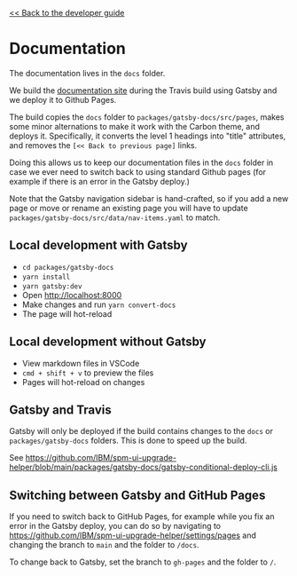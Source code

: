 [<< Back to the developer guide](developer_guide)

# Documentation

The documentation lives in the `docs` folder.

We build the [documentation site](https://ibm.github.io/spm-ui-upgrade-helper/) during the Travis build using Gatsby and we deploy it to Github Pages.

The build copies the `docs` folder to `packages/gatsby-docs/src/pages`, makes some minor alternations to make it work with the Carbon theme, and deploys it. Specifically, it converts the level 1 headings into "title" attributes, and removes the `[<< Back to previous page]` links.

Doing this allows us to keep our documentation files in the `docs` folder in case we ever need to switch back to using standard Github pages (for example if there is an error in the Gatsby deploy.)

Note that the Gatsby navigation sidebar is hand-crafted, so if you add a new page or move or rename an existing page you will have to update `packages/gatsby-docs/src/data/nav-items.yaml` to match.

## Local development with Gatsby

- `cd packages/gatsby-docs`
- `yarn install`
- `yarn gatsby:dev`
- Open [http://localhost:8000](http://localhost:8000)
- Make changes and run `yarn convert-docs`
- The page will hot-reload

## Local development without Gatsby

- View markdown files in VSCode
- `cmd + shift + v` to preview the files
- Pages will hot-reload on changes

## Gatsby and Travis

Gatsby will only be deployed if the build contains changes to the `docs` or `packages/gatsby-docs` folders. This is done to speed up the build.

See https://github.com/IBM/spm-ui-upgrade-helper/blob/main/packages/gatsby-docs/gatsby-conditional-deploy-cli.js

## Switching between Gatsby and GitHub Pages

If you need to switch back to GitHub Pages, for example while you fix an error in the Gatsby deploy, you can do so by navigating to https://github.com/IBM/spm-ui-upgrade-helper/settings/pages and changing the branch to `main` and the folder to `/docs`.

To change back to Gatsby, set the branch to `gh-pages` and the folder to `/`.
